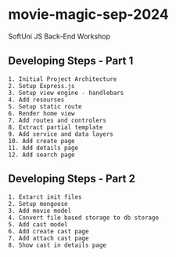 # movie-magic-sep-2024
SoftUni JS Back-End Workshop


## Developing Steps - Part 1
    1. Initial Project Architecture
    2. Setup Express.js
    3. Setup view engine - handlebars
    4. Add resourses
    5. Setup static route
    6. Render home view
    7. Add routes and controlers
    8. Extract partial template
    9. Add service and data layers
    10. Add create page
    11. Add details page
    12. Add search page

## Developing Steps - Part 2
    1. Extarct init files
    2. Setup mongoose
    3. Add movie model
    4. Convert file based storage to db storage
    5. Add cast model
    6. Add create cast page
    7. Add attach cast page
    8. Show cast in details page
